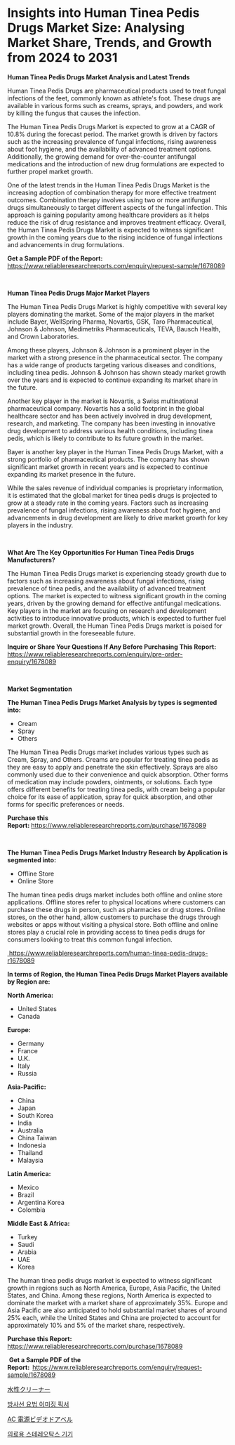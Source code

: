 <p><h1>Insights into Human Tinea Pedis Drugs Market Size: Analysing Market Share, Trends, and Growth from 2024 to 2031</h1></p><p><strong>Human Tinea Pedis Drugs Market Analysis and Latest Trends</strong></p>
<p><p>Human Tinea Pedis Drugs are pharmaceutical products used to treat fungal infections of the feet, commonly known as athlete's foot. These drugs are available in various forms such as creams, sprays, and powders, and work by killing the fungus that causes the infection.</p><p>The Human Tinea Pedis Drugs Market is expected to grow at a CAGR of 10.8% during the forecast period. The market growth is driven by factors such as the increasing prevalence of fungal infections, rising awareness about foot hygiene, and the availability of advanced treatment options. Additionally, the growing demand for over-the-counter antifungal medications and the introduction of new drug formulations are expected to further propel market growth.</p><p>One of the latest trends in the Human Tinea Pedis Drugs Market is the increasing adoption of combination therapy for more effective treatment outcomes. Combination therapy involves using two or more antifungal drugs simultaneously to target different aspects of the fungal infection. This approach is gaining popularity among healthcare providers as it helps reduce the risk of drug resistance and improves treatment efficacy. Overall, the Human Tinea Pedis Drugs Market is expected to witness significant growth in the coming years due to the rising incidence of fungal infections and advancements in drug formulations.</p></p>
<p><strong>Get a Sample PDF of the Report:&nbsp;</strong> <a href="https://www.reliableresearchreports.com/enquiry/request-sample/1678089">https://www.reliableresearchreports.com/enquiry/request-sample/1678089</a></p>
<p>&nbsp;</p>
<p><strong>Human Tinea Pedis Drugs Major Market Players</strong></p>
<p><p>The Human Tinea Pedis Drugs Market is highly competitive with several key players dominating the market. Some of the major players in the market include Bayer, WellSpring Pharma, Novartis, GSK, Taro Pharmaceutical, Johnson & Johnson, Medimetriks Pharmaceuticals, TEVA, Bausch Health, and Crown Laboratories.</p><p>Among these players, Johnson & Johnson is a prominent player in the market with a strong presence in the pharmaceutical sector. The company has a wide range of products targeting various diseases and conditions, including tinea pedis. Johnson & Johnson has shown steady market growth over the years and is expected to continue expanding its market share in the future.</p><p>Another key player in the market is Novartis, a Swiss multinational pharmaceutical company. Novartis has a solid footprint in the global healthcare sector and has been actively involved in drug development, research, and marketing. The company has been investing in innovative drug development to address various health conditions, including tinea pedis, which is likely to contribute to its future growth in the market.</p><p>Bayer is another key player in the Human Tinea Pedis Drugs Market, with a strong portfolio of pharmaceutical products. The company has shown significant market growth in recent years and is expected to continue expanding its market presence in the future.</p><p>While the sales revenue of individual companies is proprietary information, it is estimated that the global market for tinea pedis drugs is projected to grow at a steady rate in the coming years. Factors such as increasing prevalence of fungal infections, rising awareness about foot hygiene, and advancements in drug development are likely to drive market growth for key players in the industry.</p></p>
<p>&nbsp;</p>
<p><strong>What Are The Key Opportunities For Human Tinea Pedis Drugs Manufacturers?</strong></p>
<p><p>The Human Tinea Pedis Drugs market is experiencing steady growth due to factors such as increasing awareness about fungal infections, rising prevalence of tinea pedis, and the availability of advanced treatment options. The market is expected to witness significant growth in the coming years, driven by the growing demand for effective antifungal medications. Key players in the market are focusing on research and development activities to introduce innovative products, which is expected to further fuel market growth. Overall, the Human Tinea Pedis Drugs market is poised for substantial growth in the foreseeable future.</p></p>
<p><strong>Inquire or Share Your Questions If Any Before Purchasing This Report:</strong> <a href="https://www.reliableresearchreports.com/enquiry/pre-order-enquiry/1678089">https://www.reliableresearchreports.com/enquiry/pre-order-enquiry/1678089</a></p>
<p>&nbsp;</p>
<p><strong>Market Segmentation</strong></p>
<p><strong>The Human Tinea Pedis Drugs Market Analysis by types is segmented into:</strong></p>
<p><ul><li>Cream</li><li>Spray</li><li>Others</li></ul></p>
<p><p>The Human Tinea Pedis Drugs market includes various types such as Cream, Spray, and Others. Creams are popular for treating tinea pedis as they are easy to apply and penetrate the skin effectively. Sprays are also commonly used due to their convenience and quick absorption. Other forms of medication may include powders, ointments, or solutions. Each type offers different benefits for treating tinea pedis, with cream being a popular choice for its ease of application, spray for quick absorption, and other forms for specific preferences or needs.</p></p>
<p><strong>Purchase this Report:&nbsp;</strong><a href="https://www.reliableresearchreports.com/purchase/1678089">https://www.reliableresearchreports.com/purchase/1678089</a></p>
<p>&nbsp;</p>
<p><strong>The Human Tinea Pedis Drugs Market Industry Research by Application is segmented into:</strong></p>
<p><ul><li>Offline Store</li><li>Online Store</li></ul></p>
<p><p>The human tinea pedis drugs market includes both offline and online store applications. Offline stores refer to physical locations where customers can purchase these drugs in person, such as pharmacies or drug stores. Online stores, on the other hand, allow customers to purchase the drugs through websites or apps without visiting a physical store. Both offline and online stores play a crucial role in providing access to tinea pedis drugs for consumers looking to treat this common fungal infection.</p></p>
<p><a href="https://www.reliableresearchreports.com/human-tinea-pedis-drugs-r1678089">&nbsp;https://www.reliableresearchreports.com/human-tinea-pedis-drugs-r1678089</a></p>
<p><strong>In terms of Region, the Human Tinea Pedis Drugs Market Players available by Region are:</strong></p>
<p>
    <p> <strong> North America: </strong>
        <ul>
            <li>United States</li>
            <li>Canada</li>
        </ul>
        </p> 
    <p> <strong> Europe: </strong>
        <ul>
            <li>Germany</li>
            <li>France</li>
            <li>U.K.</li>
            <li>Italy</li>
            <li>Russia</li>
        </ul>
        </p> 
    <p> <strong> Asia-Pacific: </strong>
        <ul>
            <li>China</li>
            <li>Japan</li>
            <li>South Korea</li>
            <li>India</li>
            <li>Australia</li>
            <li>China Taiwan</li>
            <li>Indonesia</li>
            <li>Thailand</li>
            <li>Malaysia</li>
        </ul>
        </p> 
    <p> <strong> Latin America: </strong>
        <ul>
            <li>Mexico</li>
            <li>Brazil</li>
            <li>Argentina Korea</li>
            <li>Colombia</li>
        </ul>
        </p> 
    <p> <strong> Middle East & Africa: </strong>
        <ul>
            <li>Turkey</li>
            <li>Saudi</li>
            <li>Arabia</li>
            <li>UAE</li>
            <li>Korea</li>
        </ul>
    </p>
    </p>
<p><p>The human tinea pedis drugs market is expected to witness significant growth in regions such as North America, Europe, Asia Pacific, the United States, and China. Among these regions, North America is expected to dominate the market with a market share of approximately 35%. Europe and Asia Pacific are also anticipated to hold substantial market shares of around 25% each, while the United States and China are projected to account for approximately 10% and 5% of the market share, respectively.</p></p>
<p><strong>Purchase this Report: </strong><a href="https://www.reliableresearchreports.com/purchase/1678089">https://www.reliableresearchreports.com/purchase/1678089</a></p>
<p>&nbsp;<strong>Get a Sample PDF of the Report:&nbsp;&nbsp;</strong><a href="https://www.reliableresearchreports.com/enquiry/request-sample/1678089">https://www.reliableresearchreports.com/enquiry/request-sample/1678089</a></p>
<p><strong></strong></p>
<p><p><a href="https://medium.com/@bonniehoppe1/%E6%B0%B4%E6%80%A7%E3%82%AF%E3%83%AA%E3%83%BC%E3%83%8A%E3%83%BC%E3%81%AE%E5%B8%82%E5%A0%B4%E8%A6%8F%E6%A8%A1-cagr-%E3%83%88%E3%83%AC%E3%83%B3%E3%83%892024-2030-250c30f57d4c">水性クリーナー</a></p><p><a href="https://github.com/gambitz1998/Market-Research-Report-List-1/blob/main/3035116102498.md">방사선 요법 이미징 픽서</a></p><p><a href="https://medium.com/@trevawiszk20231/ac-%E9%9B%BB%E6%BA%90%E3%83%93%E3%83%87%E3%82%AA%E3%83%89%E3%82%A2%E3%83%99%E3%83%AB%E5%B8%82%E5%A0%B4-%E5%B8%82%E5%A0%B4cagr-%E5%B8%82%E5%A0%B4%E5%8B%95%E5%90%91-%E6%88%90%E9%95%B7%E6%88%A6%E7%95%A5%E3%81%AB%E9%96%A2%E3%81%99%E3%82%8B%E6%B4%9E%E5%AF%9F-bb0c0ed1d22f">AC 電源ビデオドアベル</a></p><p><a href="https://github.com/nhaiquang84/Market-Research-Report-List-1/blob/main/6375688102499.md">의료용 스테레오탁스 기기</a></p></p>
